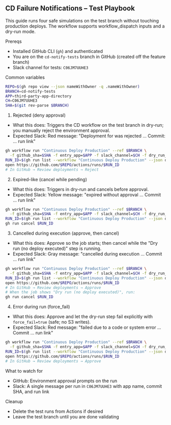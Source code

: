 ## CD Failure Notifications – Test Playbook

This guide runs four safe simulations on the test branch without touching production deploys. The workflow supports workflow_dispatch inputs and a dry-run mode.

Prereqs
- Installed GitHub CLI (`gh`) and authenticated
- You are on the `cd-notify-tests` branch in GitHub (created off the feature branch)
- Slack channel for tests: `C06JM7UUHE3`

Common variables
```bash
REPO=$(gh repo view --json nameWithOwner -q .nameWithOwner)
BRANCH=cd-notify-tests
APP=third-party-app-directory
CH=C06JM7UUHE3
SHA=$(git rev-parse $BRANCH)
```

1) Rejected (deny approval)
- What this does: Triggers the CD workflow on the test branch in dry-run; you manually reject the environment approval.
- Expected Slack: Red message: "Deployment for <APP> was rejected … Commit: <SHA> … run link"
```bash
gh workflow run "Continuous Deploy Production" --ref $BRANCH \
  -f github_sha=$SHA -f entry_app=$APP -f slack_channel=$CH -f dry_run_cd=true
RUN_ID=$(gh run list --workflow "Continuous Deploy Production" --json databaseId,headBranch -q ".[] | select(.headBranch==\"$BRANCH\") | .databaseId" | head -n1)
open https://github.com/$REPO/actions/runs/$RUN_ID
# In GitHub → Review deployments → Reject
```

2) Expired-like (cancel while pending)
- What this does: Triggers in dry-run and cancels before approval.
- Expected Slack: Yellow message: "expired without approval … Commit … run link"
```bash
gh workflow run "Continuous Deploy Production" --ref $BRANCH \
  -f github_sha=$SHA -f entry_app=$APP -f slack_channel=$CH -f dry_run_cd=true
RUN_ID=$(gh run list --workflow "Continuous Deploy Production" --json databaseId,headBranch -q ".[] | select(.headBranch==\"$BRANCH\") | .databaseId" | head -n1)
gh run cancel $RUN_ID
```

3) Cancelled during execution (approve, then cancel)
- What this does: Approve so the job starts; then cancel while the "Dry run (no deploy executed)" step is running.
- Expected Slack: Gray message: "cancelled during execution … Commit … run link"
```bash
gh workflow run "Continuous Deploy Production" --ref $BRANCH \
  -f github_sha=$SHA -f entry_app=$APP -f slack_channel=$CH -f dry_run_cd=true
RUN_ID=$(gh run list --workflow "Continuous Deploy Production" --json databaseId,headBranch -q ".[] | select(.headBranch==\"$BRANCH\") | .databaseId" | head -n1)
open https://github.com/$REPO/actions/runs/$RUN_ID
# In GitHub → Review deployments → Approve
# When the job shows "Dry run (no deploy executed)", run:
gh run cancel $RUN_ID
```

4) Error during run (force_fail)
- What this does: Approve and let the dry-run step fail explicitly with `force_fail=true` (safe; no S3 writes).
- Expected Slack: Red message: "failed due to a code or system error … Commit … run link"
```bash
gh workflow run "Continuous Deploy Production" --ref $BRANCH \
  -f github_sha=$SHA -f entry_app=$APP -f slack_channel=$CH -f dry_run_cd=true -f force_fail=true
RUN_ID=$(gh run list --workflow "Continuous Deploy Production" --json databaseId,headBranch -q ".[] | select(.headBranch==\"$BRANCH\") | .databaseId" | head -n1)
open https://github.com/$REPO/actions/runs/$RUN_ID
# In GitHub → Review deployments → Approve
```

What to watch for
- GitHub: Environment approval prompts on the run
- Slack: A single message per run in `C06JM7UUHE3` with app name, commit SHA, and run link

Cleanup
- Delete the test runs from Actions if desired
- Leave the test branch until you are done validating

